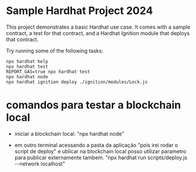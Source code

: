# Sample Hardhat Project 2024

This project demonstrates a basic Hardhat use case. It comes with a sample contract, a test for that contract, and a Hardhat Ignition module that deploys that contract.

Try running some of the following tasks:

```shell
npx hardhat help
npx hardhat test
REPORT_GAS=true npx hardhat test
npx hardhat node
npx hardhat ignition deploy ./ignition/modules/Lock.js
```

# comandos para testar a blockchain local

- iniciar a blockchain local:
  "npx hardhat node"

- em outro terminal acessando a pasta da aplicação "pois irei rodar o script de deploy" e ublicar na blockchain local posso utilizar parametro para publicar externamente tambem.
  "npx hardhat run scripts/deploy.js --network localhost"
